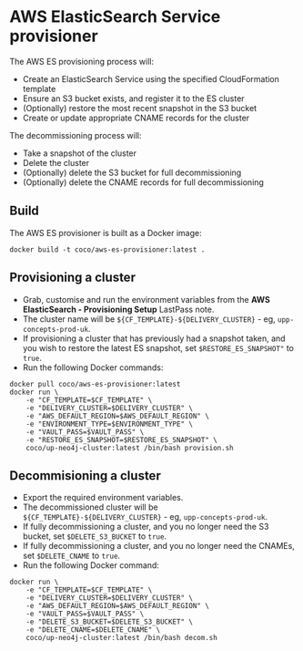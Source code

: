 # AWS ElasticSearch Service provisioner

The AWS ES provisioning process will:

 * Create an ElasticSearch Service using the specified CloudFormation template
 * Ensure an S3 bucket exists, and register it to the ES cluster
 * (Optionally) restore the most recent snapshot in the S3 bucket
 * Create or update appropriate CNAME records for the cluster

The decommissioning process will:

 * Take a snapshot of the cluster
 * Delete the cluster
 * (Optionally) delete the S3 bucket for full decommissioning
 * (Optionally) delete the CNAME records for full decommissioning

## Build
The AWS ES provisioner is built as a Docker image:

`docker build -t coco/aws-es-provisioner:latest .`

## Provisioning a cluster
- Grab, customise and run the environment variables from the **AWS ElasticSearch - Provisioning Setup** LastPass note.
- The cluster name will be `${CF_TEMPLATE}-${DELIVERY_CLUSTER}` - eg, `upp-concepts-prod-uk`.
- If provisioning a cluster that has previously had a snapshot taken, and you wish to restore the latest ES snapshot, set `$RESTORE_ES_SNAPSHOT"` to `true`.
- Run the following Docker commands:
```
docker pull coco/aws-es-provisioner:latest
docker run \
    -e "CF_TEMPLATE=$CF_TEMPLATE" \
    -e "DELIVERY_CLUSTER=$DELIVERY_CLUSTER" \
    -e "AWS_DEFAULT_REGION=$AWS_DEFAULT_REGION" \
    -e "ENVIRONMENT_TYPE=$ENVIRONMENT_TYPE" \
    -e "VAULT_PASS=$VAULT_PASS" \
    -e "RESTORE_ES_SNAPSHOT=$RESTORE_ES_SNAPSHOT" \
    coco/up-neo4j-cluster:latest /bin/bash provision.sh
```

## Decommisioning a cluster
- Export the required environment variables.
- The decommissioned cluster will be `${CF_TEMPLATE}-${DELIVERY_CLUSTER}` - eg, `upp-concepts-prod-uk`.
- If fully decommissioning a cluster, and you no longer need the S3 bucket, set `$DELETE_S3_BUCKET` to `true`.
- If fully decommissioning a cluster, and you no longer need the CNAMEs, set `$DELETE_CNAME` to `true`.
- Run the following Docker command:
```
docker run \
    -e "CF_TEMPLATE=$CF_TEMPLATE" \
    -e "DELIVERY_CLUSTER=$DELIVERY_CLUSTER" \
    -e "AWS_DEFAULT_REGION=$AWS_DEFAULT_REGION" \
    -e "VAULT_PASS=$VAULT_PASS" \
    -e "DELETE_S3_BUCKET=$DELETE_S3_BUCKET" \
    -e "DELETE_CNAME=$DELETE_CNAME" \
    coco/up-neo4j-cluster:latest /bin/bash decom.sh
```
